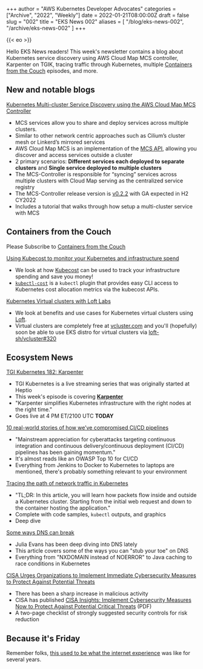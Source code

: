 +++
author = "AWS Kubernetes Developer Advocates"
categories = ["Archive", "2022", "Weekly"]
date = 2022-01-21T08:00:00Z
draft = false
slug = "002"
title = "EKS News 002"
aliases = [
    "/blog/eks-news-002",
    "/archive/eks-news-002"
]
+++

{{< eo >}}

Hello EKS News readers! This week's newsletter contains a blog about Kubernetes service discovery using AWS Cloud Map MCS controller, Karpenter on TGIK, tracing traffic through Kubernetes, multiple [Containers from the Couch](https://containersfromthecouch.com/) episodes, and more.

## New and notable blogs

[Kubernetes Multi-cluster Service Discovery using the AWS Cloud Map MCS Controller](https://blog.bytequalia.com/kubernetes-multi-cluster-service-discovery-using-the-aws-cloud-map-mcs-controller/)

* MCS services allow you to share and deploy services across multiple clusters.
* Similar to other network centric approaches such as Cilium’s cluster mesh or Linkerd’s mirrored services
* AWS Cloud Map MCS is an implementation of the [MCS API](https://github.com/kubernetes/enhancements/tree/master/keps/sig-multicluster/1645-multi-cluster-services-api#kep-1645-multi-cluster-services-api), allowing you discover and access services outside a cluster
* 2 primary scenarios: **Different services each deployed to separate clusters** and **Single service deployed to multiple clusters**
* The MCS-Controller is responsible for “syncing” services across multiple clusters with Cloud Map serving as the centralized service registry
* The MCS-Controller release version is [v0.2.2](https://github.com/aws/aws-cloud-map-mcs-controller-for-k8s/releases/tag/v0.2.2) with GA expected in H2 CY2022
* Includes a tutorial that walks through how setup a multi-cluster service with MCS

## Containers from the Couch

Please Subscribe to [Containers from the Couch](https://containersfromthecouch.com/)

[Using Kubecost to monitor your Kubernetes and infrastructure spend](https://youtu.be/2IJntyJy6vY)

* We look at how [Kubecost](https://www.kubecost.com/) can be used to track your infrastructure spending and save you money!
* [`kubectl-cost`](https://github.com/kubecost/kubectl-cost) is a `kubectl` plugin that provides easy CLI access to Kubernetes cost allocation metrics via the kubecost APIs.

[Kubernetes Virtual clusters with Loft Labs](https://youtu.be/a8fIyUd9438)

* We look at benefits and use cases for Kubernetes virtual clusters using [Loft](https://loft.sh/).
* Virtual clusters are completely free at [vcluster.com](https://www.vcluster.com/) and you'll (hopefully) soon be able to use EKS distro for virtual clusters via [loft-sh/vcluster#320](https://github.com/loft-sh/vcluster/pull/320)

## Ecosystem News

[TGI Kubernetes 182: Karpenter](https://youtu.be/zXqrNJaTCrU)

* TGI Kubernetes is a live streaming series that was originally started at Heptio
* This week's episode is covering [**Karpenter**](https://karpenter.sh/)
* "Karpenter simplifies Kubernetes infrastructure with the right nodes at the right time."
* Goes live at 4 PM ET/2100 UTC **TODAY**

[10 real-world stories of how we’ve compromised CI/CD pipelines](https://research.nccgroup.com/2022/01/13/10-real-world-stories-of-how-weve-compromised-ci-cd-pipelines/)

* "Mainstream appreciation for cyberattacks targeting continuous integration and continuous delivery/continuous deployment (CI/CD) pipelines has been gaining momentum."
* It's almost reads like an OWASP Top 10 for CI/CD
* Everything from Jenkins to Docker to Kubernetes to laptops are mentioned, there's probably something relevant to your environment

[Tracing the path of network traffic in Kubernetes](https://learnk8s.io/kubernetes-network-packets)

* "TL;DR: In this article, you will learn how packets flow inside and outside a Kubernetes cluster. Starting from the initial web request and down to the container hosting the application."
* Complete with code samples, `kubectl` outputs, and graphics
* Deep dive

[Some ways DNS can break](https://jvns.ca/blog/2022/01/15/some-ways-dns-can-break/)

* Julia Evans has been deep diving into DNS lately
* This article covers some of the ways you can "stub your toe" on DNS
* Everything from "NXDOMAIN instead of NOERROR" to Java caching to race conditions in Kubernetes

[CISA Urges Organizations to Implement Immediate Cybersecurity Measures to Protect Against Potential Threats](https://www.cisa.gov/uscert/ncas/current-activity/2022/01/18/cisa-urges-organizations-implement-immediate-cybersecurity)

* There has been a sharp increase in malicious activity
* CISA has published [CISA Insights: Implement Cybersecurity Measures Now to Protect Against Potential Critical Threats](https://go.usa.gov/xtB8P) (PDF)
* A two-page checklist of strongly suggested security controls for risk reduction

## Because it's Friday

Remember folks, [this used to be what the internet experience](https://youtu.be/ntQ48-d-8x4) was like for several years.
